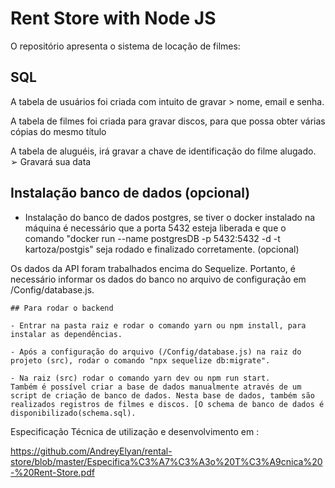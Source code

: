 ﻿# Rent Store with Node JS

O repositório apresenta o sistema de locação de filmes:


## SQL

A tabela de usuários foi criada com intuito de gravar > nome, email e senha. 

A tabela de filmes foi criada para gravar discos, para que possa obter várias cópias do mesmo título

A tabela de aluguéis, irá gravar a chave de identificação do filme alugado.
➢ Gravará sua data



## Instalação banco de dados (opcional)

- Instalação do banco de dados postgres, se tiver o docker instalado na máquina é necessário que
  a porta 5432 esteja liberada e que o comando "docker run --name postgresDB -p 5432:5432 -d -t kartoza/postgis"
  seja rodado e finalizado corretamente. (opcional)

Os dados da API foram trabalhados encima do Sequelize. 
Portanto, é necessário informar os dados do banco no arquivo de configuração em  /Config/database.js.

```
## Para rodar o backend

- Entrar na pasta raiz e rodar o comando yarn ou npm install, para instalar as dependências.

- Após a configuração do arquivo (/Config/database.js) na raiz do projeto (src), rodar o comando "npx sequelize db:migrate".

- Na raiz (src) rodar o comando yarn dev ou npm run start.
Também é possível criar a base de dados manualmente através de um script de criação de banco de dados. Nesta base de dados, também são realizados registros de filmes e discos. [O schema de banco de dados é disponibilizado(schema.sql).
```

Especificação Técnica de utilização e desenvolvimento em :

https://github.com/AndreyElyan/rental-store/blob/master/Especifica%C3%A7%C3%A3o%20T%C3%A9cnica%20-%20Rent-Store.pdf


